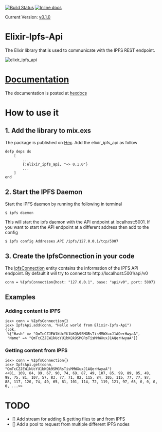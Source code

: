 [![Build Status](https://travis-ci.org/zabirauf/elixir-ipfs-api.svg)](https://travis-ci.org/zabirauf/elixir-ipfs-api) [![Inline docs](http://inch-ci.org/github/zabirauf/elixir-ipfs-api.svg)](http://inch-ci.org/github/zabirauf/elixir-ipfs-api)

Current Version: [v0.1.0](https://hex.pm/packages/elixir_ipfs_api)

# Elixir-Ipfs-Api

The Elixir library that is used to communicate with the IPFS REST endpoint.

![elixir_ipfs_api](https://cloud.githubusercontent.com/assets/1104560/11236786/a332e2ba-8d90-11e5-9b21-e37a0931130c.png)

# [Documentation](http://hexdocs.pm/elixir_ipfs_api/)

The documentation is posted at [hexdocs](http://hexdocs.pm/elixir_ipfs_api/)

# How to use it

## 1. Add the library to mix.exs

The package is published on [Hex](https://hex.pm). Add the elixir\_ipfs\_api as follow

```
defp deps do
    [
        ...
        {:elixir_ipfs_api, "~> 0.1.0"}
        ...
    ]
end
```

## 2. Start the IPFS Daemon

Start the IPFS daemon by running the following in terminal

```
$ ipfs daemon
```

This will start the ipfs daemon with the API endpoint at localhost:5001.
If you want to start the API endpoint at a different address then add to the config

```
$ ipfs config Addresses.API /ipfs/127.0.0.1/tcp/5007
```

## 3. Create the IpfsConnection in your code

The [IpfsConnection](http://hexdocs.pm/elixir_ipfs_api/IpfsConnection.html) entity contains the information of the IPFS API endpoint. By default it will try to connect to http://localhost:5001/api/v0

```
conn = %IpfsConnection{host: "127.0.0.1", base: "api/v0", port: 5007}
```

## Examples

### Adding content to IPFS


```
iex> conn = %IpfsConnection{}
iex> IpfsApi.add(conn, "Hello world from Elixir-Ipfs-Api")
{:ok,
 %{"Hash" => "QmTcCZJEW1kUcYU1bKQk9SMGRsTisMMWXuxJ1AQerHwyaA",
 "Name" => "QmTcCZJEW1kUcYU1bKQk9SMGRsTisMMWXuxJ1AQerHwyaA"}}
 ```

### Getting content from IPFS


```
iex> conn = %IpfsConnection{}
iex> IpfsApi.get(conn, "QmTcCZJEW1kUcYU1bKQk9SMGRsTisMMWXuxJ1AQerHwyaA")
<<81, 109, 84, 99, 67, 90, 74, 69, 87, 49, 107, 85, 99, 89, 85, 49, 98, 75, 81, 107, 57, 83, 77, 71, 82, 115, 84, 105, 115, 77, 77, 87, 88, 117, 120, 74, 49, 65, 81, 101, 114, 72, 119, 121, 97, 65, 0, 0, 0, 0, ...>>
```

# TODO
- [] Add stream for adding & getting files to and from IPFS
- [] Add a pool to request from multiple different IPFS nodes


